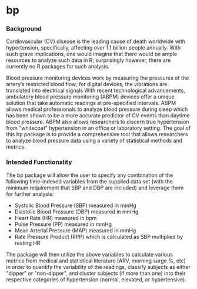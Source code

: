 # bp

### Background
Cardiovascular (CV) disease is the leading cause of death worldwide with hypertension, specifically, affecting over 1.1 billion people annually. With such grave implications, one would imagine that there would be ample resources to analyze such data in R; surprisingly however, there are currently no R packages for such analysis. 

Blood pressure monitoring devices work by measuring the pressures of the artery’s restricted blood flow; for digital devices, the vibrations are translated into electrical signals With recent technological advancements, ambulatory blood pressure monitoring (ABPM) devices offer a unique solution that take automatic readings at pre-specified intervals. ABPM allows medical professionals to analyze blood pressure during sleep which has been shown to be a more accurate predictor of CV events than daytime blood pressure. ABPM also allows researchers to discern true hypertension from "whitecoat" hypertension in an office or laboratory setting. The goal of this bp package is to provide a comprehensive tool that allows researchers to analyze blood pressure data using a variety of statistical methods and metrics.

### Intended Functionality
The bp package will allow the user to specify any combination of the following time-indexed variables from the supplied data set (with the minimum requirement that SBP and DBP are included) and leverage them for further analysis:
* Systolic Blood Pressure (SBP) measured in mmHg
* Diastolic Blood Pressure (DBP) measured in mmHg
* Heart Rate (HR) measured in bpm
* Pulse Pressure (PP) measured in mmHg
* Mean Arterial Pressure (MAP) measured in mmHg
* Rate Pressure Product (RPP) which is calculated as SBP multiplied by resting HR

The package will then utilize the above variables to calculate various metrics from medical and statistical literature (ARV, morning surge %, etc) in order to quantify the variability of the readings, classify subjects as either "dipper" or "non-dipper", and cluster subjects (if more than one) into their respective categories of hypertension (normal, elevated, or hypertensive).
